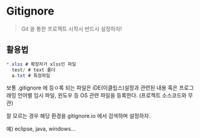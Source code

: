 # Gitignore

> Git 을 통한 프로젝트 시작시 반드시 설정하자!

## 활용법

```java
*.xlss # 확장자가 xlss인 파일
  test/ # text 폴더
  a.txt # 특정파일
```

보통 .gitignore 에 등ㅇ록 되는 파일은 iDE(이클립스)설정과 관련된 내용 혹은 프로그래밍 언어별 임시 파일, 윈도우 등 OS 관련 파일을 등록한다. (프로젝트 소스코드와 무관)

잘 모르는 경우 해당 환경을 gitignore.io 에서 검색하며 설정하자.

예) eclipse, java, windows...

